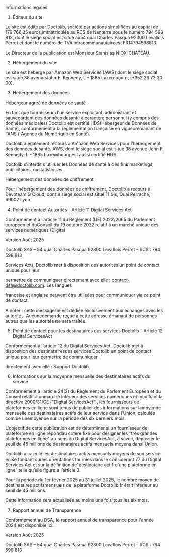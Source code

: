 Informations légales



1. Éditeur du site



Le site est édité par Doctolib, société par actions simplifiées au capital de 179 766,25 euros,immatriculée au RCS de Nanterre sous le numéro 794 598 813, dont le siège social est situé au54 quai Charles Pasqua 92300 Levallois Perret et dont le numéro de TVA intracommunautaireest FR14794598813.



Le Directeur de la publication est Monsieur Stanislas NIOX-CHATEAU.



2. Hébergement du site



Le site est hébergé par Amazon Web Services (AWS) dont le siège social est situé 38 avenueJohn F. Kennedy, L - 1885 Luxembourg, (+352 26 73 30 00).



3. Hébergement des données



Hébergeur agréé de données de santé



En tant que fournisseur d'un service exploitant, administrant et sauvegardant des données desanté à caractère personnel (y compris des données médicales) Doctolib est certifié HDS(Hébergeur de Données de Santé), conformément à la réglementation française en vigueurémanant de l'ANS (l’Agence du Numérique en Santé).



Doctolib a également recours à Amazon Web Services pour l’hébergement des données desanté. AWS, dont le siège social est situé 38 avenue John F. Kennedy, L - 1885 Luxembourg,est aussi certifié HDS.



Doctolib s’interdit d’utiliser les Données de santé à des fins marketings, publicitaires, oustatistiques.



Hébergement des données de chiffrement



Pour l’hébergement des données de chiffrement, Doctolib a recours à Devoteam G Cloud, dontle siège social est situé 11 bis, Quai Perrache, 69002 Lyon.



4. Point de contact Autorités - Article 11 Digital Services Act



Conformément à l’article 11 du Règlement (UE) 2022/2065 du Parlement européen et duConseil du 19 octobre 2022 relatif à un marché unique des services numériques (Digital



Version Août 2025

Doctolib SAS – 54 quai Charles Pasqua 92300 Levallois Perret – RCS : 794 598 813

Services Act), Doctolib met à disposition des autorités un point de contact unique pour leur

permettre de communiquer directement avec elle : contact-dsa@doctolib.com. Les langues

française et anglaise peuvent être utilisées pour communiquer via ce point de contact.



A noter : cette messagerie est dédiée exclusivement aux échanges avec les autorités. Aucunedemande reçue à cette adresse émanant de personnes autres que les autorités ne sera traitée.



5. Point de contact pour les destinataires des services Doctolib - Article 12 Digital ServicesAct



Conformément à l’article 12 du Digital Services Act, Doctolib met à disposition des destinatairesdes services Doctolib un point de contact unique pour leur permettre de communiquer

directement avec elle : Support Doctolib.



6. Informations sur la moyenne mensuelle des destinataires actifs du service



Conformément à l’article 24(2) du Règlement du Parlement Européen et du Conseil relatif à unmarché intérieur des services numériques et modifiant la directive 2000/31/CE (“Digital ServicesAct”), les fournisseurs de plateformes en ligne sont tenus de publier des informations sur lamoyenne mensuelle des destinataires actifs de leur service dans l’Union, calculée comme unemoyenne sur la période des six derniers mois.



L'objectif de cette publication est de déterminer si un fournisseur de plateforme en ligne répondau critère fixé pour désigner les "très grandes plateformes en ligne" au sens du Digital ServicesAct, à savoir, dépasser le seuil de 45 millions de destinataires actifs mensuels moyens dansl'Union.



Doctolib a calculé les destinataires actifs mensuels moyens de son service en se fondant surles orientations fournies dans le considérant 77 du Digital Services Act et sur la définition de"destinataire actif d'une plateforme en ligne" telle qu’elle figure à l’article 3.



Pour la période du 1er février 2025 au 31 juillet 2025, le nombre moyen de destinataires actifsmensuels de la plateforme Doctolib.fr était inférieur au seuil de 45 millions.



Cette information sera actualisée au moins une fois tous les six mois.



7. Rapport annuel de Transparence



Conformément au DSA, le rapport annuel de transparence pour l'année 2024 est disponible ici.



Version Août 2025

Doctolib SAS – 54 quai Charles Pasqua 92300 Levallois Perret – RCS : 794 598 813